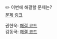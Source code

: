 ✏️ 이번에 해결할 문제는? <br>
[문제 링크](https://www.acmicpc.net/problem/21940)

권현욱: [해결 코드]() <br>
김동국: [해결 코드]() <br>
